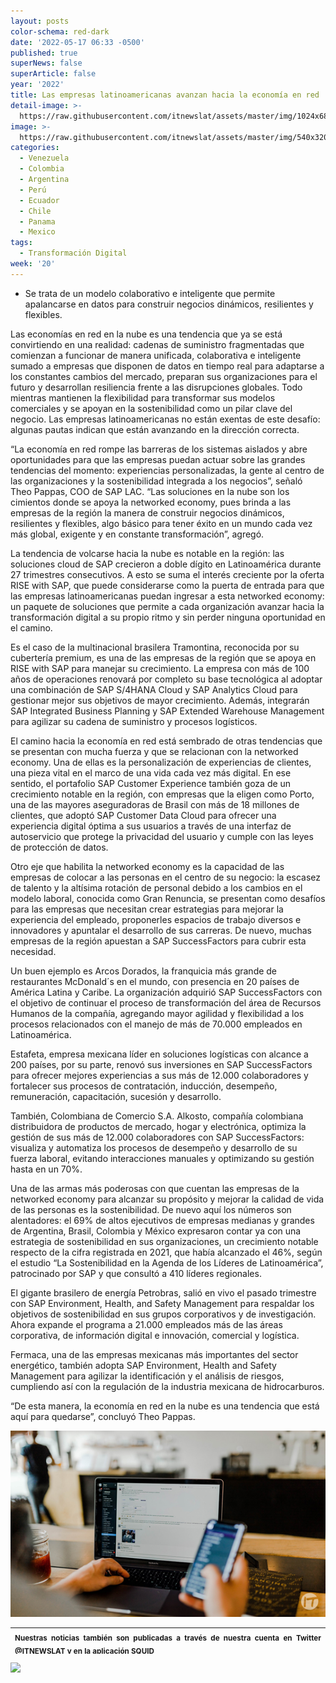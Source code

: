 ```yaml
---
layout: posts
color-schema: red-dark
date: '2022-05-17 06:33 -0500'
published: true
superNews: false
superArticle: false
year: '2022'
title: Las empresas latinoamericanas avanzan hacia la economía en red
detail-image: >-
  https://raw.githubusercontent.com/itnewslat/assets/master/img/1024x680/laptop-y-cel-g.jpg
image: >-
  https://raw.githubusercontent.com/itnewslat/assets/master/img/540x320/laptop-y-cel-p.jpg
categories:
  - Venezuela
  - Colombia
  - Argentina
  - Perú
  - Ecuador
  - Chile
  - Panama
  - Mexico
tags:
  - Transformación Digital
week: '20'
---
```

- Se trata de un modelo colaborativo e inteligente que permite apalancarse en datos para construir negocios dinámicos, resilientes y flexibles.

 
Las economías en red en la nube es una tendencia que ya se está convirtiendo en una realidad: cadenas de suministro fragmentadas que comienzan a funcionar de manera unificada, colaborativa e inteligente sumado a empresas que disponen de datos en tiempo real para adaptarse a los constantes cambios del mercado, preparan sus organizaciones para el futuro y desarrollan resiliencia frente a las disrupciones globales. Todo mientras mantienen la flexibilidad para transformar sus modelos comerciales y se apoyan en la sostenibilidad como un pilar clave del negocio. Las empresas latinoamericanas no están exentas de este desafío: algunas pautas indican que están avanzando en la dirección correcta.
 
“La economía en red rompe las barreras de los sistemas aislados y abre oportunidades para que las empresas puedan actuar sobre las grandes tendencias del momento: experiencias personalizadas, la gente al centro de las organizaciones y la sostenibilidad integrada a los negocios”, señaló Theo Pappas, COO de SAP LAC. “Las soluciones en la nube son los cimientos donde se apoya la networked economy, pues brinda a las empresas de la región la manera de construir negocios dinámicos, resilientes y flexibles, algo básico para tener éxito en un mundo cada vez más global, exigente y en constante transformación”, agregó.
 
La tendencia de volcarse hacia la nube es notable en la región: las soluciones cloud de SAP crecieron a doble dígito en Latinoamérica durante 27 trimestres consecutivos. A esto se suma el interés creciente por la oferta RISE with SAP, que puede considerarse como la puerta de entrada para que las empresas latinoamericanas puedan ingresar a esta networked economy: un paquete de soluciones que permite a cada organización avanzar hacia la transformación digital a su propio ritmo y sin perder ninguna oportunidad en el camino. 
 
Es el caso de la multinacional brasilera Tramontina, reconocida por su cubertería premium, es una de las empresas de la región que se apoya en RISE with SAP para manejar su crecimiento. La empresa con más de 100 años de operaciones renovará por completo su base tecnológica al adoptar una combinación de SAP S/4HANA Cloud y SAP Analytics Cloud para gestionar mejor sus objetivos de mayor crecimiento. Además, integrarán SAP Integrated Business Planning y SAP Extended Warehouse Management para agilizar su cadena de suministro y procesos logísticos.
 
El camino hacia la economía en red está sembrado de otras tendencias que se presentan con mucha fuerza y que se relacionan con la networked economy. Una de ellas es la personalización de experiencias de clientes, una pieza vital en el marco de una vida cada vez más digital. En ese sentido, el portafolio SAP Customer Experience también goza de un crecimiento notable en la región, con empresas que la eligen como Porto, una de las mayores aseguradoras de Brasil con más de 18 millones de clientes, que adoptó SAP Customer Data Cloud para ofrecer una experiencia digital óptima a sus usuarios a través de una interfaz de autoservicio que protege la privacidad del usuario y cumple con las leyes de protección de datos.
 
Otro eje que habilita la networked economy es la capacidad de las empresas de colocar a las personas en el centro de su negocio: la escasez de talento y la altísima rotación de personal debido a los cambios en el modelo laboral, conocida como Gran Renuncia, se presentan como desafíos para las empresas que necesitan crear estrategias para mejorar la experiencia del empleado, proponerles espacios de trabajo diversos e innovadores y apuntalar el desarrollo de sus carreras. De nuevo, muchas empresas de la región apuestan a SAP SuccessFactors para cubrir esta necesidad. 
 
Un buen ejemplo es Arcos Dorados, la franquicia más grande de restaurantes McDonald´s en el mundo, con presencia en 20 países de América Latina y Caribe. La organización adquirió SAP SuccessFactors con el objetivo de continuar el proceso de transformación del área de Recursos Humanos de la compañía, agregando mayor agilidad y flexibilidad a los procesos relacionados con el manejo de más de 70.000 empleados en Latinoamérica.
 
Estafeta, empresa mexicana líder en soluciones logísticas con alcance a 200 países, por su parte, renovó sus inversiones en SAP SuccessFactors para ofrecer mejores experiencias a sus más de 12.000 colaboradores y fortalecer sus procesos de contratación, inducción, desempeño, remuneración, capacitación, sucesión y desarrollo.
 
También, Colombiana de Comercio S.A. Alkosto, compañía colombiana distribuidora de productos de mercado, hogar y electrónica, optimiza la gestión de sus más de 12.000 colaboradores con SAP SuccessFactors: visualiza y automatiza los procesos de desempeño y desarrollo de su fuerza laboral, evitando interacciones manuales y optimizando su gestión hasta en un 70%.
 
Una de las armas más poderosas con que cuentan las empresas de la networked economy para alcanzar su propósito y mejorar la calidad de vida de las personas es la sostenibilidad. De nuevo aquí los números son alentadores: el 69% de altos ejecutivos de empresas medianas y grandes de Argentina, Brasil, Colombia y México expresaron contar ya con una estrategia de sostenibilidad en sus organizaciones, un crecimiento notable respecto de la cifra registrada en 2021, que había alcanzado el 46%, según el estudio “La Sostenibilidad en la Agenda de los Líderes de Latinoamérica”, patrocinado por SAP y que consultó a 410 líderes regionales.
 
El gigante brasilero de energía Petrobras, salió en vivo el pasado trimestre con SAP Environment, Health, and Safety Management para respaldar los objetivos de sostenibilidad en sus grupos corporativos y de investigación. Ahora expande el programa a 21.000 empleados más de las áreas corporativa, de información digital e innovación, comercial y logística.
 
Fermaca, una de las empresas mexicanas más importantes del sector energético, también adopta SAP Environment, Health and Safety Management para agilizar la identificación y el análisis de riesgos, cumpliendo así con la regulación de la industria mexicana de hidrocarburos.
 
“De esta manera, la economía en red en la nube es una tendencia que está aquí para quedarse”, concluyó Theo Pappas.

![](https://raw.githubusercontent.com/itnewslat/assets/master/img/540x320/laptop-y-cel-p.jpg)

<table style="height: 42px;" width="569">
<tbody>
<tr>
<td style="text-align: justify;"><sub><strong>Nuestras noticias también son publicadas a través de nuestra cuenta en Twitter <a href="https://twitter.com/itnewslat?lang=es">@ITNEWSLAT</a> y en la aplicación <a href="https://squidapp.co/en/">SQUID</a></strong></sub></td>
</tr>
</tbody>
</table>

<img src="https://tracker.metricool.com/c3po.jpg?hash=56f88a41e39ab42c063cc51676587a04"/>